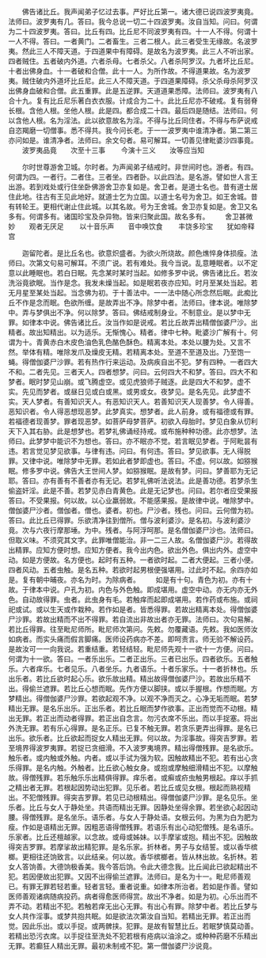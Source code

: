 <!-- { "loadSidebar": true } -->
　　佛告诸比丘。我声闻弟子忆过去事。严好比丘第一。诸大德已说四波罗夷竟。法师曰。波罗夷有几。答曰。我今总说一切二十四波罗夷。汝自当知。问曰。何谓为二十四波罗夷。答曰。比丘有四。比丘尼不同波罗夷有四。十一人不得。何谓十一人不得。答曰。一者黄门。二者畜生。三者二根人。此三者受生无缘故。名波罗夷。然此三人不障天道。于四道果中有障碍。是故名为波罗夷。此三人不听出家。四者贼住。五者破内外道。六者杀母。七者杀父。八者杀阿罗汉。九者坏比丘尼。十者出佛身血。十一者破和合僧。此十一人。为所作故。不得道果故。名为波罗夷。贼住破内外道坏比丘尼。此三人不障天道。于四道果障碍。杀父杀母杀阿罗汉出佛身血破和合僧。此五重罪。此是五逆罪。天道道果悉障。法师曰。波罗夷有八合十九。复有比丘尼乐著白衣衣服。计成合为二十。此比丘尼亦不破戒。复有弱脊长根。含他人根。坐他人根。此是四。都合成二十四。最后四是随结。法师曰。何以含他人根。名为淫法。此以欲意故名为淫。不得与比丘同住者。不得与布萨说戒自恣羯磨一切僧事。悉不得共。我今问长老。于一一波罗夷中谁清净者。第二第三亦问如是。谁清净者。法师曰。余文句者。易可解耳。一切善见律毗婆沙四事竟。
　　波罗夷品竟　　次至十三事
　　今演十三义　　汝等应当知

　　尔时世尊游舍卫城。尔时者。为声闻弟子结戒时。非世间时也。游者。有四。何谓为四。一者行。二者住。三者坐。四者卧。以此四法。是名游。譬如世人言王出游。若到戏处或行住坐卧佛游舍卫亦复如是。舍卫者。是道士名也。昔有道士居住此地。往古有王见此地好。就道士乞为立国。以道士名号为舍卫。如王舍城。昔有转轮王。更相代谢止住此城。以其名故。号为王舍城。舍卫亦复如是。舍卫又名多有。何谓多有。诸国珍宝及杂异物。皆来归聚此国。故名多有。
　　舍卫甚微妙　　观者无厌足
　　以十音乐声　　音中唤饮食
　　丰饶多珍宝　　犹如帝释宫

　　迦留陀者。是比丘名也。欲意炽盛者。为欲火所烧故。颜色燋悴身体损瘦。法师曰。次第文句易可解耳。不须广说。若有难处。我今当说。乱意睡眠者。以不定意以此睡眠也。若白日眠。先念某时某时当起。如修多罗中说。佛告诸比丘。若汝洗浴竟欲眠。当作是念。我发未燥当起。如是眠若夜亦应知。时月至某处当起。若无月星至某处当起。当念佛为初。于十善法中。一一法中随心所念然后眠。此痴比丘不作是念而眠。色欲所缠。是故弄出不净。除梦中者。法师曰。律本说。唯除梦中。弄与梦俱出不净。何以除梦。答曰。佛结戒制身业。不制意业。是以梦中无罪。如律本中说。佛告诸比丘。汝当作如是说戒。若比丘故弄出精僧伽婆尸沙。出精者。故出知精出。以为适乐。无惭愧心。精者。律中七种。毗婆沙广解有十。何谓为十。青黄赤白木皮色油色乳色酪色酥色。精离本处。本处以腰为处。又言不然。举体有精。唯除发爪及燥皮无精。若精离本处。至道不至道及出。乃至饱一蝇。得僧伽婆尸沙罪。若有热作行来运动。及病疾自出不犯。梦有四种。一者四大不和。二者先见。三者天人。四者想梦。问曰。云何四大不和梦。答曰。四大不和梦者。眠时梦见山崩。或飞腾虚空。或见虎狼师子贼逐。此是四大不和梦。虚不实。先见而梦者。或昼日见或白或黑。或男或女。夜梦见。是名先见。此梦虚不实。天人梦者。有善知识天人。有恶知识天人。若善知识天人现善梦。令人得善。恶知识者。令人得恶想现恶梦。此梦真实。想梦者。此人前身。或有福德或有罪。若福德者现善梦。罪者现恶梦。如菩萨母梦菩萨。初欲入母胎时。梦见白象从忉利天下入其右胁。此是想梦也。若梦礼佛诵经持戒。或布施种种功德。此亦想梦。法师曰。此梦梦中能识不为想也。答曰。亦不眠亦不觉。若言眠见梦者。于阿毗昙有违。若言觉见梦见欲事。与律有违。问曰。有何违。答曰。梦见欲事。无人得脱罪。又律中说。唯除梦中无罪。若如此者梦即虚也。答曰。不虚。何以故。如猕猴眠。修多罗中说。佛告大王世间人梦。如猕猴眠。是故有梦。问曰。梦善耶为无记耶。答曰。亦有善有不善者亦有无记。若梦礼佛听法说法。此是善功德。若梦杀生偷盗奸淫。此是不善。若梦见赤白青黄色。此是无记梦也。问曰。若尔者应受果报答曰。不受果报。何以故。以心业羸弱故。不能感果报。是故律中说。唯除梦中。僧伽婆尸沙者。僧伽者。僧也。婆者。初也。尸沙者。残也。问曰。云何僧为初。答曰。此比丘已得罪。乐欲清净往到僧所。僧与波利婆沙。是名初。与波利婆沙竟。次与六夜行摩那埵。为中。残者。与阿浮呵那。是名僧伽婆尸沙也。法师曰。但取义味。不须究其文字。此罪唯僧能治。非一二三人故。名僧伽婆尸沙。若得故出精罪。应知方便时想。应知方便者。我今出内色。欲出外色。俱出内外。虚空中动。如是方便故。名方便也。起时有五种。一者欲时起。二者大便起。三者小便。四者风动。五者虫触。是名五种。若欲时起男根便强堪用。过此时不起。余四亦如是。复有朝中晡夜。亦名为时。为除病者。
　　如是有十句。青色为初。亦有十故。于律本中说。户孔为初。内色与外色触。即成堪用。虚空中动。亦无内亦无外色。自动故得罪。虫者。此虫身有毛。若触痒而起即成堪用。若作药或布施。或祠祀或试。或以生天或作栽种。若作如是者。皆悉得罪。若故出精离本处。得僧伽婆尸沙罪。若故出精而不出不得罪。若自流出非故出者亦无罪。法师曰。次句易解。若比丘得罪。往至毗尼师所。毗尼师次第问。先敕。勿覆藏语。先敕。我如医师汝如病者。而实头痛而假言脚痛。医师设药病亦不差。即呵责言。师无验不解设药。是故汝可一一向我说。若重结重。若轻结轻。毗尼师先观十一欲十一方便。问曰。何谓为十一欲。答曰。一者乐出乐。二者正出乐。三者已出乐。四者欲乐。五者触乐。六者痒乐。七者见乐。八者坐乐。九者语乐。十者乐家乐。十一者折林也。乐出乐者。若比丘欲时起心乐。欲乐故出精。精出故得僧伽婆尸沙。若故出乐精不出。得偷兰遮罪。若比丘心想而眠。先作方便以脚挟。或以手握根。作想而眠。方梦精出。得僧伽婆尸沙罪。若欲起观不净。以观不净而灭之。心净无垢而眠。若梦精出无罪。是名乐出乐。正出乐者。若比丘眠而梦作欲事。正出而觉而不动根。精出无罪。若正出而动者得罪。若正出自念言。勿污衣席不乐出。而以手捉塞。将出外洗无罪。若有乐心得罪。是名正乐。已复不触无罪。若贪乐更弄出得罪。是名已出乐。欲乐者。比丘欲起而捉女人精出无罪。何以故。为淫事故。得突吉罗罪。若至境界得波罗夷罪。若捉已贪细滑。不入波罗夷境界。精出得僧残罪。是名欲乐。触乐者。或内触或外触。内者。或以手试为强为软。因触故精出不犯。若有出心贪乐得罪。是名内触。外触者。比丘欲心触女身。或抱或摩触细滑精出不犯。以摩触故。得僧残罪。若乐触乐乐出精俱得罪。痒乐者。或癣或疥虫触男根起。痒以手抓之精出者无罪。若根起因势动出犯罪。见乐者。若比丘或见女根。根起而熟视精出。不犯僧残罪。得突吉罗罪。若见已动根精出。得僧伽婆尸沙罪。是名见乐。坐乐者。比丘与女人于静处坐。共语而精出无罪。因静处坐得余罪。若坐欲心起因动腰。得僧残罪。是名坐乐。语乐者。与女人于静处语。女根云何。为黑为白为肥为瘦。作如是语精出无罪。因粗恶语得僧残罪。若语乐有出心动犯僧残。是名语乐。乐家者。比丘还檀越家。以念故。或母或姊妹。以手摩挲或抱。精出不犯。因触故得突吉罗罪。若摩挲故出精犯罪。是名乐家。折林者。男子与女结誓。或以香华槟榔。更相往还饷致言。以此结亲。何以故。香华槟榔者。皆从林出故。名折林。若女人答饷善。大德饷极香美。我今答后饷。令此大德念我。比丘闻此已欲起精出不犯。若因便故出犯罪。又因不出得偷兰遮罪。法师曰。是名为十一。毗尼师善观已。有罪无罪若轻若重。轻者言轻。重者说重。如律本所治者。若如是作善。譬如医师善观诸病随病投药。病者得愈医师得赏。故出不净者。如是为初。心乐出而不弄不动。若精出不犯。若触若痒无出心无罪。有出心有罪。除梦中者。若比丘梦与女人共作淫事。或梦共抱共眠。如是欲法次第汝自当知。若精出无罪。若正出而觉。因此乐出。或以手捉。或两髀挟。犯罪。是故有智慧比丘。若眠梦慎莫动善。若精出恐污衣席。以手捉往至洗处不犯若根有疮病以油涂之。或种种药磨不乐精出无罪。若癫狂人精出无罪。最初未制戒不犯。第一僧伽婆尸沙说竟。
